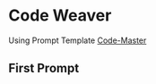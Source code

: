 # Code Weaver

Using Prompt Template [Code-Master](https://prompts.ai.webally.co.za/code-master)

## First Prompt
